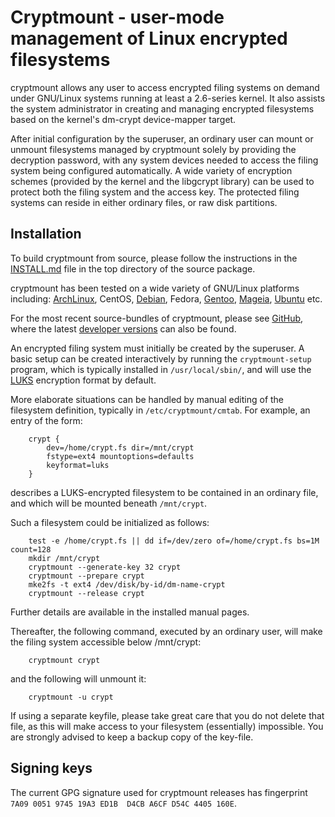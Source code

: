 # Cryptmount - user-mode management of Linux encrypted filesystems

cryptmount allows any user to access encrypted filing systems on demand
under GNU/Linux systems running at least a 2.6-series kernel.
It also assists the system administrator in creating and managing
encrypted filesystems based on the kernel's dm-crypt device-mapper target.

After initial configuration by the superuser, an ordinary user can
mount or unmount filesystems managed by cryptmount solely by providing
the decryption password, with any system devices needed to access
the filing system being configured automatically. A wide variety of
encryption schemes (provided by the kernel and the libgcrypt library)
can be used to protect both the filing system and the access key.
The protected filing systems can reside in either ordinary files,
or raw disk partitions.


## Installation

To build cryptmount from source, please follow the instructions in
the [INSTALL.md](https://github.com/rwpenney/cryptmount/blob/master/INSTALL.md)
file in the top directory of the source package.

cryptmount has been tested on a wide variety of GNU/Linux platforms including:
[ArchLinux](https://aur.archlinux.org/packages/cryptmount),
CentOS, [Debian](https://packages.debian.org/stable/cryptmount), Fedora,
[Gentoo](https://packages.gentoo.org/packages/sys-fs/cryptmount),
[Mageia](https://madb.mageia.org/package/show/source/1/application/0/release/cauldron/name/cryptmount),
[Ubuntu](https://packages.ubuntu.com/noble/cryptmount) etc.

For the most recent source-bundles of cryptmount, please see
[GitHub](https://github.com/rwpenney/cryptmount/releases),
where the latest [developer versions](https://github.com/rwpenney/cryptmount)
can also be found.

An encrypted filing system must initially be created by the superuser.
A basic setup can be created interactively by running the `cryptmount-setup`
program, which is typically installed in `/usr/local/sbin/`, and will
use the [LUKS](https://en.wikipedia.org/wiki/Linux_Unified_Key_Setup)
encryption format by default.

More elaborate situations can be handled by manual editing of the
filesystem definition, typically in `/etc/cryptmount/cmtab`.
For example, an entry of the form:
```
    crypt {
        dev=/home/crypt.fs dir=/mnt/crypt
        fstype=ext4 mountoptions=defaults
        keyformat=luks
    }
```
describes a LUKS-encrypted filesystem to be contained in an ordinary file,
and which will be mounted beneath `/mnt/crypt`.

Such a filesystem could be initialized as follows:
```
    test -e /home/crypt.fs || dd if=/dev/zero of=/home/crypt.fs bs=1M count=128
    mkdir /mnt/crypt
    cryptmount --generate-key 32 crypt
    cryptmount --prepare crypt
    mke2fs -t ext4 /dev/disk/by-id/dm-name-crypt
    cryptmount --release crypt
```
Further details are available in the installed manual pages.

Thereafter, the following command, executed by an ordinary user,
will make the filing system accessible below /mnt/crypt:
```
    cryptmount crypt
```
and the following will unmount it:
```
    cryptmount -u crypt
```

If using a separate keyfile, please take great care that you do not delete
that file, as this will make access to your filesystem (essentially) impossible.
You are strongly advised to keep a backup copy of the key-file.


## Signing keys

The current GPG signature used for cryptmount releases
has fingerprint `7A09 0051 9745 19A3 ED1B  D4CB A6CF D54C 4405 160E`.
